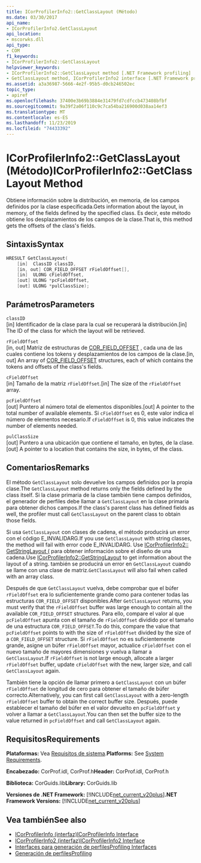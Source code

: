 ```yaml
---
title: ICorProfilerInfo2::GetClassLayout (Método)
ms.date: 03/30/2017
api_name:
- ICorProfilerInfo2.GetClassLayout
api_location:
- mscorwks.dll
api_type:
- COM
f1_keywords:
- ICorProfilerInfo2::GetClassLayout
helpviewer_keywords:
- ICorProfilerInfo2::GetClassLayout method [.NET Framework profiling]
- GetClassLayout method, ICorProfilerInfo2 interface [.NET Framework profiling]
ms.assetid: a3a36987-5666-4e2f-95b5-d0cb246502ec
topic_type:
- apiref
ms.openlocfilehash: 37400e3b69b3884e31479fd7cdfccb473408bfbf
ms.sourcegitcommit: 9a39f2a06f110c9c7ca54ba216900d038aa14ef3
ms.translationtype: MT
ms.contentlocale: es-ES
ms.lasthandoff: 11/23/2019
ms.locfileid: "74433392"
---
```

# <a name="icorprofilerinfo2getclasslayout-method"></a><span data-ttu-id="5503e-102">ICorProfilerInfo2::GetClassLayout (Método)</span><span class="sxs-lookup"><span data-stu-id="5503e-102">ICorProfilerInfo2::GetClassLayout Method</span></span>
<span data-ttu-id="5503e-103">Obtiene información sobre la distribución, en memoria, de los campos definidos por la clase especificada.</span><span class="sxs-lookup"><span data-stu-id="5503e-103">Gets information about the layout, in memory, of the fields defined by the specified class.</span></span> <span data-ttu-id="5503e-104">Es decir, este método obtiene los desplazamientos de los campos de la clase.</span><span class="sxs-lookup"><span data-stu-id="5503e-104">That is, this method gets the offsets of the class's fields.</span></span>  
  
## <a name="syntax"></a><span data-ttu-id="5503e-105">Sintaxis</span><span class="sxs-lookup"><span data-stu-id="5503e-105">Syntax</span></span>  
  
```cpp  
HRESULT GetClassLayout(  
    [in]  ClassID classID,  
    [in, out] COR_FIELD_OFFSET rFieldOffset[],  
    [in]  ULONG cFieldOffset,  
    [out] ULONG *pcFieldOffset,  
    [out] ULONG *pulClassSize);  
```  
  
## <a name="parameters"></a><span data-ttu-id="5503e-106">Parámetros</span><span class="sxs-lookup"><span data-stu-id="5503e-106">Parameters</span></span>  
 `classID`  
 <span data-ttu-id="5503e-107">[in] Identificador de la clase para la cual se recuperará la distribución.</span><span class="sxs-lookup"><span data-stu-id="5503e-107">[in] The ID of the class for which the layout will be retrieved.</span></span>  
  
 `rFieldOffset`  
 <span data-ttu-id="5503e-108">[in, out] Matriz de estructuras de [COR_FIELD_OFFSET](../../../../docs/framework/unmanaged-api/metadata/cor-field-offset-structure.md) , cada una de las cuales contiene los tokens y desplazamientos de los campos de la clase.</span><span class="sxs-lookup"><span data-stu-id="5503e-108">[in, out] An array of [COR_FIELD_OFFSET](../../../../docs/framework/unmanaged-api/metadata/cor-field-offset-structure.md) structures, each of which contains the tokens and offsets of the class's fields.</span></span>  
  
 `cFieldOffset`  
 <span data-ttu-id="5503e-109">[in] Tamaño de la matriz `rFieldOffset`.</span><span class="sxs-lookup"><span data-stu-id="5503e-109">[in] The size of the `rFieldOffset` array.</span></span>  
  
 `pcFieldOffset`  
 <span data-ttu-id="5503e-110">[out] Puntero al número total de elementos disponibles.</span><span class="sxs-lookup"><span data-stu-id="5503e-110">[out] A pointer to the total number of available elements.</span></span> <span data-ttu-id="5503e-111">Si `cFieldOffset` es 0, este valor indica el número de elementos necesario.</span><span class="sxs-lookup"><span data-stu-id="5503e-111">If `cFieldOffset` is 0, this value indicates the number of elements needed.</span></span>  
  
 `pulClassSize`  
 <span data-ttu-id="5503e-112">[out] Puntero a una ubicación que contiene el tamaño, en bytes, de la clase.</span><span class="sxs-lookup"><span data-stu-id="5503e-112">[out] A pointer to a location that contains the size, in bytes, of the class.</span></span>  
  
## <a name="remarks"></a><span data-ttu-id="5503e-113">Comentarios</span><span class="sxs-lookup"><span data-stu-id="5503e-113">Remarks</span></span>  
 <span data-ttu-id="5503e-114">El método `GetClassLayout` solo devuelve los campos definidos por la propia clase.</span><span class="sxs-lookup"><span data-stu-id="5503e-114">The `GetClassLayout` method returns only the fields defined by the class itself.</span></span> <span data-ttu-id="5503e-115">Si la clase primaria de la clase también tiene campos definidos, el generador de perfiles debe llamar a `GetClassLayout` en la clase primaria para obtener dichos campos.</span><span class="sxs-lookup"><span data-stu-id="5503e-115">If the class's parent class has defined fields as well, the profiler must call `GetClassLayout` on the parent class to obtain those fields.</span></span>  
  
 <span data-ttu-id="5503e-116">Si usa `GetClassLayout` con clases de cadena, el método producirá un error con el código E_INVALIDARG.</span><span class="sxs-lookup"><span data-stu-id="5503e-116">If you use `GetClassLayout` with string classes, the method will fail with error code E_INVALIDARG.</span></span> <span data-ttu-id="5503e-117">Use [ICorProfilerInfo2:: GetStringLayout (](../../../../docs/framework/unmanaged-api/profiling/icorprofilerinfo2-getstringlayout-method.md) para obtener información sobre el diseño de una cadena.</span><span class="sxs-lookup"><span data-stu-id="5503e-117">Use [ICorProfilerInfo2::GetStringLayout](../../../../docs/framework/unmanaged-api/profiling/icorprofilerinfo2-getstringlayout-method.md) to get information about the layout of a string.</span></span> <span data-ttu-id="5503e-118">también se producirá un error en `GetClassLayout` cuando se llame con una clase de matriz.</span><span class="sxs-lookup"><span data-stu-id="5503e-118">`GetClassLayout` will also fail when called with an array class.</span></span>  
  
 <span data-ttu-id="5503e-119">Después de que `GetClassLayout` vuelva, debe comprobar que el búfer `rFieldOffset` era lo suficientemente grande como para contener todas las estructuras `COR_FIELD_OFFSET` disponibles.</span><span class="sxs-lookup"><span data-stu-id="5503e-119">After `GetClassLayout` returns, you must verify that the `rFieldOffset` buffer was large enough to contain all the available `COR_FIELD_OFFSET` structures.</span></span> <span data-ttu-id="5503e-120">Para ello, compare el valor al que `pcFieldOffset` apunta con el tamaño de `rFieldOffset` dividido por el tamaño de una estructura `COR_FIELD_OFFSET`.</span><span class="sxs-lookup"><span data-stu-id="5503e-120">To do this, compare the value that `pcFieldOffset` points to with the size of `rFieldOffset` divided by the size of a `COR_FIELD_OFFSET` structure.</span></span> <span data-ttu-id="5503e-121">Si `rFieldOffset` no es suficientemente grande, asigne un búfer `rFieldOffset` mayor, actualice `cFieldOffset` con el nuevo tamaño de mayores dimensiones y vuelva a llamar a `GetClassLayout`.</span><span class="sxs-lookup"><span data-stu-id="5503e-121">If `rFieldOffset` is not large enough, allocate a larger `rFieldOffset` buffer, update `cFieldOffset` with the new, larger size, and call `GetClassLayout` again.</span></span>  
  
 <span data-ttu-id="5503e-122">También tiene la opción de llamar primero a `GetClassLayout` con un búfer `rFieldOffset` de longitud de cero para obtener el tamaño de búfer correcto.</span><span class="sxs-lookup"><span data-stu-id="5503e-122">Alternatively, you can first call `GetClassLayout` with a zero-length `rFieldOffset` buffer to obtain the correct buffer size.</span></span> <span data-ttu-id="5503e-123">Después, puede establecer el tamaño del búfer en el valor devuelto en `pcFieldOffset` y volver a llamar a `GetClassLayout`.</span><span class="sxs-lookup"><span data-stu-id="5503e-123">You can then set the buffer size to the value returned in `pcFieldOffset` and call `GetClassLayout` again.</span></span>  
  
## <a name="requirements"></a><span data-ttu-id="5503e-124">Requisitos</span><span class="sxs-lookup"><span data-stu-id="5503e-124">Requirements</span></span>  
 <span data-ttu-id="5503e-125">**Plataformas:** Vea [Requisitos de sistema](../../../../docs/framework/get-started/system-requirements.md).</span><span class="sxs-lookup"><span data-stu-id="5503e-125">**Platforms:** See [System Requirements](../../../../docs/framework/get-started/system-requirements.md).</span></span>  
  
 <span data-ttu-id="5503e-126">**Encabezado:** CorProf.idl, CorProf.h</span><span class="sxs-lookup"><span data-stu-id="5503e-126">**Header:** CorProf.idl, CorProf.h</span></span>  
  
 <span data-ttu-id="5503e-127">**Biblioteca:** CorGuids.lib</span><span class="sxs-lookup"><span data-stu-id="5503e-127">**Library:** CorGuids.lib</span></span>  
  
 <span data-ttu-id="5503e-128">**Versiones de .NET Framework:** [!INCLUDE[net_current_v20plus](../../../../includes/net-current-v20plus-md.md)]</span><span class="sxs-lookup"><span data-stu-id="5503e-128">**.NET Framework Versions:** [!INCLUDE[net_current_v20plus](../../../../includes/net-current-v20plus-md.md)]</span></span>  
  
## <a name="see-also"></a><span data-ttu-id="5503e-129">Vea también</span><span class="sxs-lookup"><span data-stu-id="5503e-129">See also</span></span>

- [<span data-ttu-id="5503e-130">ICorProfilerInfo (interfaz)</span><span class="sxs-lookup"><span data-stu-id="5503e-130">ICorProfilerInfo Interface</span></span>](../../../../docs/framework/unmanaged-api/profiling/icorprofilerinfo-interface.md)
- [<span data-ttu-id="5503e-131">ICorProfilerInfo2 (interfaz)</span><span class="sxs-lookup"><span data-stu-id="5503e-131">ICorProfilerInfo2 Interface</span></span>](../../../../docs/framework/unmanaged-api/profiling/icorprofilerinfo2-interface.md)
- [<span data-ttu-id="5503e-132">Interfaces para generación de perfiles</span><span class="sxs-lookup"><span data-stu-id="5503e-132">Profiling Interfaces</span></span>](../../../../docs/framework/unmanaged-api/profiling/profiling-interfaces.md)
- [<span data-ttu-id="5503e-133">Generación de perfiles</span><span class="sxs-lookup"><span data-stu-id="5503e-133">Profiling</span></span>](../../../../docs/framework/unmanaged-api/profiling/index.md)
